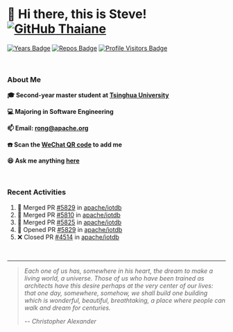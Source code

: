 <!-- <img align='right' src="https://camo.githubusercontent.com/fb070d9f71a64edbafed08519130d75e7e0a0a69665d50d94ad095157f702e59/68747470733a2f2f6d656469612e67697068792e636f6d2f6d656469612f6d47634e6a736657416a593541455a4e77362f67697068792e676966" width="325"> -->

# 👋 Hi there, this is Steve! [![GitHub Thaiane](https://img.shields.io/github/followers/SteveYurongSu?label=follow&style=social)](https://github.com/SteveYurongSu)


[![Years Badge](https://badges.pufler.dev/years/SteveYurongSu)](https://badges.pufler.dev)
[![Repos Badge](https://badges.pufler.dev/repos/SteveYurongSu)](https://badges.pufler.dev)
[![Profile Visitors Badge](https://visitor-badge.glitch.me/badge?page_id=SteveYurongSu.SteveYurongSu)](https://github.com/SteveYurongSu)

</br>

### About Me

**🎓 Second-year master student at [Tsinghua University](https://www.tsinghua.edu.cn/)**

**💻 Majoring in Software Engineering**

**📫 Email: rong@apache.org**

**☎️ Scan the [WeChat QR code](https://github.com/SteveYurongSu/SteveYurongSu/issues/1) to add me**

**😆 Ask me anything <a href="https://github.com/SteveYurongSu/SteveYurongSu/issues">here</a>**

</br>

### Recent Activities
<!--START_SECTION:activity-->

1. 🎉 Merged PR [#5829](https://github.com/apache/iotdb/pull/5829) in [apache/iotdb](https://github.com/apache/iotdb)
2. 🎉 Merged PR [#5810](https://github.com/apache/iotdb/pull/5810) in [apache/iotdb](https://github.com/apache/iotdb)
3. 🎉 Merged PR [#5825](https://github.com/apache/iotdb/pull/5825) in [apache/iotdb](https://github.com/apache/iotdb)
4. 💪 Opened PR [#5829](https://github.com/apache/iotdb/pull/5829) in [apache/iotdb](https://github.com/apache/iotdb)
5. ❌ Closed PR [#4514](https://github.com/apache/iotdb/pull/4514) in [apache/iotdb](https://github.com/apache/iotdb)
<!--END_SECTION:activity-->

</br>

---

> *Each one of us has, somewhere in his heart, the dream to make a living world, a universe. Those of us who have been trained as architects have this desire perhaps at the very center of our lives: that one day, somewhere, somehow, we shall build one building which is wonderful, beautiful, breathtaking, a place where people can walk and dream for centuries.*
>
> *-- Christopher Alexander*
